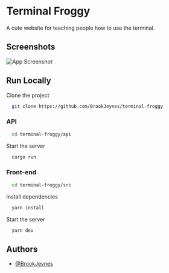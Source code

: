 
# Terminal Froggy

A cute website for teaching people how to use the terminal.


## Screenshots

![App Screenshot](https://via.placeholder.com/468x300?text=App+Screenshot+Here)


## Run Locally

Clone the project

```bash
  git clone https://github.com/BrookJeynes/terminal-froggy
```

### API
```bash
  cd terminal-froggy/api
```

Start the server

```bash
  cargo run
```

### Front-end
```bash
  cd terminal-froggy/src
```

Install dependencies

```bash
  yarn install
```

Start the server

```bash
  yarn dev
```



## Authors

- [@BrookJeynes](https://www.github.com/brookjeynes)


